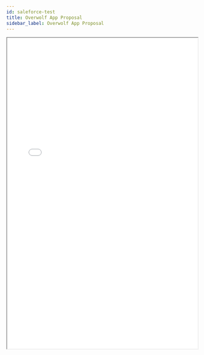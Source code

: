 ```yaml
---
id: saleforce-test
title: Overwolf App Proposal
sidebar_label: Overwolf App Proposal
---
```


<iframe src="/html/submission-form/form.html" width="100%" height="820px" style="margin-bottom: 30px"></iframe>
